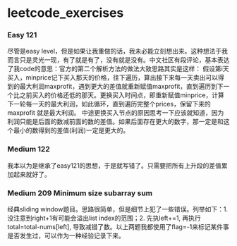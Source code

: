 # leetcode_exercises

### Easy 121 
尽管是easy level，但是如果让我重做的话，我未必能立刻想出来。这种想法于我而言只是灵光一现，有了就是有了，没有就是没有。中文社区有段评论，基本表达了我code的意思：官方的第二个解析方法的做法大致思路其实是这样： 假设第i天买入，minprice记下买入那天的价格，往下遍历，算出接下来每一天卖出可以得到的最大利润maxprofit，遇到更大的差值就重新赋值maxprofit，直到遍历到下一个比之前买入的价格还低的那天。更换买入时间点，即重新赋值minprice，计算下一轮每一天的最大利润，如此循环，直到遍历完整个prices，保留下来的maxprofit 就是最大利润。 中途更换买入节点的原因思考一下应该就知道，因为利润只能是后面的数减前面的数的差值。如果后面存在更大的数字，那一定是和这个最小的数得到的差值(利润)一定是更大的。
### Medium 122
我本以为是继承了easy121的思想，于是就写错了。只需要把所有上升段的差值累加起来就好了。
### Medium 209 Minimum size subarray sum
经典sliding window题目。思路很简单，但是细节上犯了一些错误。列举如下：1. 没注意到right+1有可能会溢出list index的范围；2. 先执left+=1, 再执行total=total-nums[left], 导致减错了数。以上两题我都使用了flag=-1来标记某件事是否发生过，可以作为一种经验记录下来。
